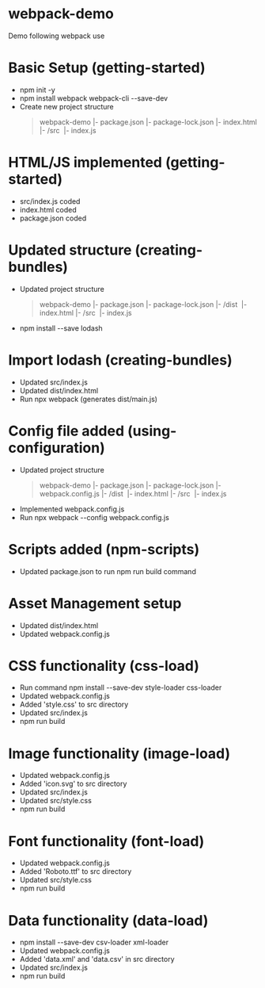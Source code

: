# webpack-demo

Demo following webpack use

# Basic Setup (getting-started)

- npm init -y
- npm install webpack webpack-cli --save-dev
- Create new project structure
  > webpack-demo
  > |- package.json
  > |- package-lock.json
  > |- index.html
  > |- /src
  > &nbsp;|- index.js

# HTML/JS implemented (getting-started)

- src/index.js coded
- index.html coded
- package.json coded

# Updated structure (creating-bundles)

- Updated project structure
  > webpack-demo
  > |- package.json
  > |- package-lock.json
  > |- /dist
  > &nbsp;|- index.html
  > |- /src
  > &nbsp;|- index.js
- npm install --save lodash

# Import lodash (creating-bundles)

- Updated src/index.js
- Updated dist/index.html
- Run npx webpack (generates dist/main.js)

# Config file added (using-configuration)

- Updated project structure
  > webpack-demo
  > |- package.json
  > |- package-lock.json
  > |- webpack.config.js
  > |- /dist
  > &nbsp;|- index.html
  > |- /src
  > &nbsp;|- index.js
- Implemented webpack.config.js
- Run npx webpack --config webpack.config.js

# Scripts added (npm-scripts)

- Updated package.json to run npm run build command

# Asset Management setup

- Updated dist/index.html
- Updated webpack.config.js

# CSS functionality (css-load)

- Run command npm install --save-dev style-loader css-loader
- Updated webpack.config.js
- Added 'style.css' to src directory
- Updated src/index.js
- npm run build

# Image functionality (image-load)

- Updated webpack.config.js
- Added 'icon.svg' to src directory
- Updated src/index.js
- Updated src/style.css
- npm run build

# Font functionality (font-load)

- Updated webpack.config.js
- Added 'Roboto.ttf' to src directory
- Updated src/style.css
- npm run build

# Data functionality (data-load)

- npm install --save-dev csv-loader xml-loader
- Updated webpack.config.js
- Added 'data.xml' and 'data.csv' in src directory
- Updated src/index.js
- npm run build
